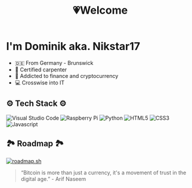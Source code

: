 # <p style="text-align: center;">💗Welcome</p> <br> I'm Dominik aka. Nikstar17

-   🇩🇪 From Germany - Brunswick
-   🧱 Certified carpenter
-   💊 Addicted to finance and cryptocurrency
-   💻 Crosswise into IT

## ⚙️ Tech Stack ⚙️

![Visual Studio Code](https://img.shields.io/badge/Visual%20Studio%20Code-0078d7.svg?style=for-the-badge&logo=visual-studio-code&logoColor=white)
![Raspberry Pi](https://img.shields.io/badge/-RaspberryPi-C51A4A?style=for-the-badge&logo=Raspberry-Pi)
![Python](https://img.shields.io/badge/python-410A0?style=for-the-badge&logo=python&logoColor=ffdd54)
![HTML5](https://img.shields.io/badge/html5-%23E34F26.svg?style=for-the-badge&logo=html5&logoColor=white)
![CSS3](https://img.shields.io/badge/css3-%231572B6.svg?style=for-the-badge&logo=css3&logoColor=white)
![Javascript](https://img.shields.io/badge/Javascript-grey?style=for-the-badge&logo=javascript)

## 🏞 Roadmap 🏞

[![roadmap.sh](https://api.roadmap.sh/v1-badge/tall/64d36c8baa497d7fa51ab122?variant=dark&roadmaps=frontend%2Cjavascript)](https://roadmap.sh)

> “Bitcoin is more than just a currency, it's a movement of trust in the digital age.” - Arif Naseem
